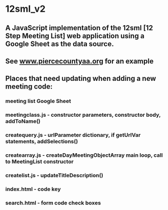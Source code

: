 # 12sml_v2

## A JavaScript implementation of the 12sml [12 Step Meeting List] web application using a Google Sheet as the data source.


## See www.piercecountyaa.org for an example

## Places that need updating when adding a new meeting code:
### meeting list Google Sheet
### meetingclass.js - constructor parameters, constructor body, addToName()
### createquery.js - urlParameter dictionary, if getUrlVar statements, addSelections()
### createarray.js - createDayMeetingObjectArray main loop, call to MeetingList constructor
### createlist.js - updateTitleDescription()
### index.html - code key
### search.html - form code check boxes